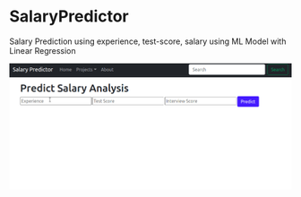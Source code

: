 # SalaryPredictor
Salary Prediction using experience, test-score, salary using ML Model with Linear Regression


![alt-text](demo.gif)
